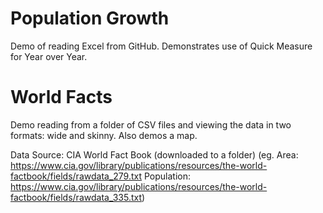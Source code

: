 # Population Growth
Demo of reading Excel from GitHub. Demonstrates use of Quick Measure for Year over Year.

# World Facts
Demo reading from a folder of CSV files and viewing the data in two formats: wide and skinny. Also demos a map.

Data Source: CIA World Fact Book (downloaded to a folder)
(eg. Area: https://www.cia.gov/library/publications/resources/the-world-factbook/fields/rawdata_279.txt
Population: https://www.cia.gov/library/publications/resources/the-world-factbook/fields/rawdata_335.txt)

